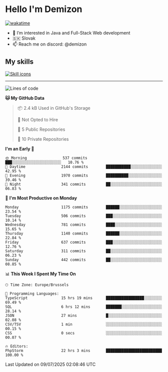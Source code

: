 # Hello I'm Demizon
[![wakatime](https://wakatime.com/badge/user/6ad1949f-d6d7-44f9-9eee-c35e54cc499b.svg)](https://wakatime.com/@6ad1949f-d6d7-44f9-9eee-c35e54cc499b)
- 👀 I’m interested in Java and Full-Stack Web development
- 🇸🇰 Slovak
- 📫 Reach me on discord: @demizon

## My skills
[![Skill icons](https://skillicons.dev/icons?i=java,js,ts,html,css,react,nextjs,tailwind,supabase,py,git,docker,linux,mysql,postgres,mongo&theme=dark)](https://github.com/Demizon3433)

---

<!--START_SECTION:waka-->
![Lines of code](https://img.shields.io/badge/From%20Hello%20World%20I%27ve%20Written-1.6%20million%20lines%20of%20code-blue)

**🐱 My GitHub Data** 

> 📦 2.4 kB Used in GitHub's Storage 
 > 
> 🚫 Not Opted to Hire
 > 
> 📜 5 Public Repositories 
 > 
> 🔑 10 Private Repositories 
 > 
**I'm an Early 🐤** 

```text
🌞 Morning                537 commits         ███░░░░░░░░░░░░░░░░░░░░░░   10.76 % 
🌆 Daytime                2144 commits        ███████████░░░░░░░░░░░░░░   42.95 % 
🌃 Evening                1970 commits        ██████████░░░░░░░░░░░░░░░   39.46 % 
🌙 Night                  341 commits         ██░░░░░░░░░░░░░░░░░░░░░░░   06.83 % 
```
📅 **I'm Most Productive on Monday** 

```text
Monday                   1175 commits        ██████░░░░░░░░░░░░░░░░░░░   23.54 % 
Tuesday                  506 commits         ███░░░░░░░░░░░░░░░░░░░░░░   10.14 % 
Wednesday                781 commits         ████░░░░░░░░░░░░░░░░░░░░░   15.65 % 
Thursday                 1140 commits        ██████░░░░░░░░░░░░░░░░░░░   22.84 % 
Friday                   637 commits         ███░░░░░░░░░░░░░░░░░░░░░░   12.76 % 
Saturday                 311 commits         ██░░░░░░░░░░░░░░░░░░░░░░░   06.23 % 
Sunday                   442 commits         ██░░░░░░░░░░░░░░░░░░░░░░░   08.85 % 
```


📊 **This Week I Spent My Time On** 

```text
🕑︎ Time Zone: Europe/Brussels

💬 Programming Languages: 
TypeScript               15 hrs 19 mins      █████████████████░░░░░░░░   69.49 % 
SQL                      6 hrs 12 mins       ███████░░░░░░░░░░░░░░░░░░   28.14 % 
JSON                     27 mins             █░░░░░░░░░░░░░░░░░░░░░░░░   02.08 % 
CSV/TSV                  1 min               ░░░░░░░░░░░░░░░░░░░░░░░░░   00.15 % 
CSS                      0 secs              ░░░░░░░░░░░░░░░░░░░░░░░░░   00.07 % 

🔥 Editors: 
PhpStorm                 22 hrs 3 mins       █████████████████████████   100.00 % 
```


 Last Updated on 09/07/2025 02:08:46 UTC
<!--END_SECTION:waka-->
